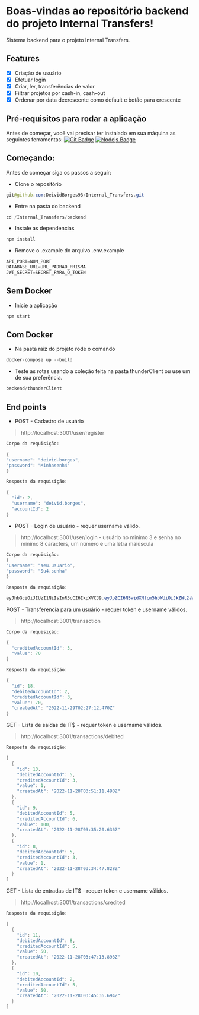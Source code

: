 # Boas-vindas ao repositório backend do projeto Internal Transfers!
  Sistema backend para o projeto Internal Transfers.

## Features
- [x] Criação de usuário
- [x] Efetuar login
- [x] Criar, ler, transferências de valor
- [x] Filtrar projetos por cash-in, cash-out
- [x] Ordenar por data decrescente como default e botão para crescente

## Pré-requisitos para rodar a aplicação

Antes de começar, você vai precisar ter instalado em sua máquina as seguintes ferramentas: [![Git Badge](https://img.shields.io/badge/-Git-black?style=flat-square&logo=git)](https://git-scm.com) [![Nodejs Badge](https://img.shields.io/badge/-Nodejs-black?style=flat-square&logo=Node.js)](https://nodejs.org/en/)

## Começando:

Antes de começar siga os passos a seguir:

- Clone o repositório
~~~Java
git@github.com:DeividBorges93/Internal_Transfers.git
~~~

- Entre na pasta do backend
~~~Java
cd /Internal_Transfers/backend
~~~

- Instale as dependencias
~~~Java
npm install
~~~

- Remove o .example do arquivo .env.example
~~~Java
API_PORT=NUM_PORT
DATABASE_URL=URL_PADRAO_PRISMA
JWT_SECRET=SECRET_PARA_O_TOKEN

~~~

## Sem Docker


- Inicie a aplicação
~~~Java
npm start
~~~

## Com Docker

- Na pasta raiz do projeto rode o comando
~~~Java
docker-compose up --build
~~~

- Teste as rotas usando a coleção feita na pasta thunderClient ou use um de sua preferência.

~~~Java
backend/thunderClient
~~~

## End points

- POST - Cadastro de usuário 
> http://localhost:3001/user/register
~~~Java
Corpo da requisição:

{
"username": "deivid.borges",
"password": "Minhasenh4"
}
~~~
~~~Java
Resposta da requisição:

{
  "id": 2,
  "username": "deivid.borges",
  "accountId": 2
}
~~~

- POST - Login de usuário - requer username válido.
> http://localhost:3001/user/login - usuário no minimo 3 e senha no mínimo 8 caracters, um número e uma letra maiúscula
~~~Java
Corpo da requisição:
{
"username": "seu.usuario",
"password": "Su4.senha"
}
~~~
~~~Java
Resposta da requisição:

eyJhbGciOiJIUzI1NiIsInR5cCI6IkpXVCJ9.eyJpZCI6NSwidXNlcm5hbWUiOiJkZWl2aWQubWIzIiwiYWNjb3VudElkIjo1LCJpYXQiOjE2Njk2ODg0MTMsImV4cCI6MTY2OTc3NDgxM30.J4Q48_K7498aMw7YetlpI0lGaHOgO-nSVVSMJnO42ZY
~~~

 POST - Transferencia para um usuário - requer token e username válidos.
> http://localhost:3001/transaction
~~~Java
Corpo da requisição:

{
  "creditedAccountId": 3,
  "value": 70
}
~~~
~~~Java
Resposta da requisição:

{
  "id": 18,
  "debitedAccountId": 2,
  "creditedAccountId": 3,
  "value": 70,
  "createdAt": "2022-11-29T02:27:12.470Z"
}
~~~

GET - Lista de saídas de IT$ - requer token e username válidos.
> http://localhost:3001/transactions/debited
~~~Java
Resposta da requisição:

[
  {
    "id": 13,
    "debitedAccountId": 5,
    "creditedAccountId": 3,
    "value": 1,
    "createdAt": "2022-11-28T03:51:11.490Z"
  },
  {
    "id": 9,
    "debitedAccountId": 5,
    "creditedAccountId": 6,
    "value": 100,
    "createdAt": "2022-11-28T03:35:20.636Z"
  },
  {
    "id": 8,
    "debitedAccountId": 5,
    "creditedAccountId": 3,
    "value": 1,
    "createdAt": "2022-11-28T03:34:47.828Z"
  }
]
~~~

GET - Lista de entradas de IT$ - requer token e username válidos.
> http://localhost:3001/transactions/credited
~~~Java
Resposta da requisição:

[
  {
    "id": 11,
    "debitedAccountId": 8,
    "creditedAccountId": 5,
    "value": 50,
    "createdAt": "2022-11-28T03:47:13.898Z"
  },
  {
    "id": 10,
    "debitedAccountId": 2,
    "creditedAccountId": 5,
    "value": 50,
    "createdAt": "2022-11-28T03:45:36.694Z"
  }
]
~~~